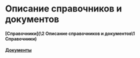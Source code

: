 # Описание справочников и документов

#### [Справочники](\2 Описание справочников и документов\1 Справочники)


#### [Документы](https://vodavoz.github.io/Manual/2-описание-справочников-и-документов/2-документы/)




